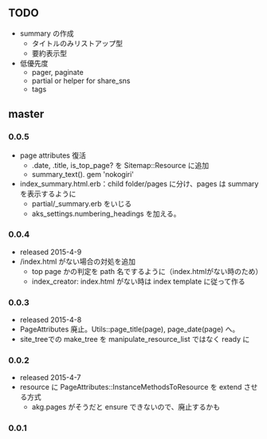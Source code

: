 ## TODO

* summary の作成
  * タイトルのみリストアップ型
  * 要約表示型
* 低優先度
  * pager, paginate
  * partial or helper for share_sns
  * tags

## master

### 0.0.5

* page attributes 復活
  * .date, .title, is_top_page? を Sitemap::Resource に追加
  * summary_text(). gem 'nokogiri'
* index_summary.html.erb：child folder/pages に分け、pages は summary を表示するように
  * partial/_summary.erb をいじる
  * aks_settings.numbering_headings を加える。
  
### 0.0.4

* released 2015-4-9
* /index.html がない場合の対処を追加
  * top page かの判定を path 名でするように（index.htmlがない時のため）
  * index_creator: index.html がない時は index template に従って作る

### 0.0.3

* released 2015-4-8
* PageAttributes 廃止。Utils::page_title(page), page_date(page) へ。
* site_treeでの make_tree を manipulate_resource_list ではなく ready に


### 0.0.2

* released 2015-4-7
* resource に PageAttributes::InstanceMethodsToResource を extend させる方式
  * akg.pages がそうだと ensure できないので、廃止するかも
  
### 0.0.1

